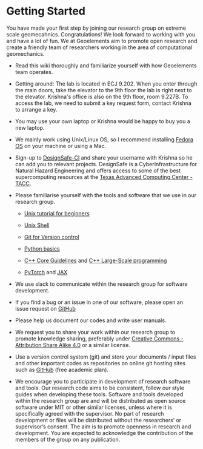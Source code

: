 # Getting Started
You have made your first step by joining our research group on extreme scale geomecahnics. Congratulations! We look forward to working with you and have a lot of fun. We at Geoelements aim to promote open research and create a friendly team of researchers working in the area of computational geomechanics.

* Read this wiki thoroughly and familiarize yourself with how Geoelements team operates. 

* Getting around: The lab is located in ECJ 9.202. When you enter through the main doors, take the elevator to the 9th floor the lab is right next to the elevator. Krishna's office is also on the 9th floor, room 9.227B. To access the lab, we need to submit a key request form, contact Krishna to arrange a key.

* You may use your own laptop or Krishna would be happy to buy you a new laptop.

* We mainly work using Unix/Linux OS, so I recommend installing [Fedora OS](https://getfedora.org/) on your machine or using a Mac.

* Sign-up to [DesignSafe-CI](https://designsafe-ci.org/register) and share your username with Krishna so he can add you to relevant projects. DesignSafe is a CyberInfrastructure for Natural Hazard Engineering and offers access to some of the best supercomputing resources at the [Texas Advanced Computing Center - TACC](https://tacc.utexas.edu).

* Please familiarise yourself with the tools and software that we use in our research group.

    - [Unix tutorial for beginners](http://www.ee.surrey.ac.uk/Teaching/Unix/)

    - [Unix Shell](https://swcarpentry.github.io/shell-novice/)

    - [Git for Version control](https://git-scm.com/book/en/v2)

    - [Python basics](https://kks32-courses.github.io/ce311k/README.html)

    - [C++ Core Guidelines](https://isocpp.github.io/CppCoreGuidelines/CppCoreGuidelines) and [C++ Large-Scale programming](https://github.com/kks32/cpp-software-development)

    - [PyTorch](https://pytorch.org/tutorials/beginner/basics/intro.html) and [JAX](https://pytorch.org/tutorials/beginner/basics/intro.html)

* We use slack to communicate within the research group for software development.

*  If you find a bug or an issue in one of our software, please open an issue request on [GitHub](https://github.com/geoelements)

* Please help us document our codes and write user manuals.

* We request you to share your work within our research group to promote knowledge sharing, preferably under [Creative Commons - Attribution Share Alike 4.0](https://creativecommons.org/licenses/by-sa/4.0/) or a similar license.

*  Use a version control system (git) and store your documents / input files and other important codes as repositories on online git hosting sites such as [GitHub](https://github.com/signup) (free academic plan).

* We encourage you to participate in development of research software and tools. Our research code aims to be consistent, follow our style guides when developing these tools. Software and tools developed within the research group are and will be distributed as open source software under MIT or other similar licenses, unless where it is specifically agreed with the supervisor. No part of research development or files will be distributed without the researchers’ or supervisor’s consent. The aim is to promote openness in research and development. You are expected to acknowledge the contribution of the members of the group on any publication. 